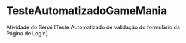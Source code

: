 # TesteAutomatizadoGameMania
Atividade do Senai (Teste Automatizado de validação do formulário da Página de Login)
